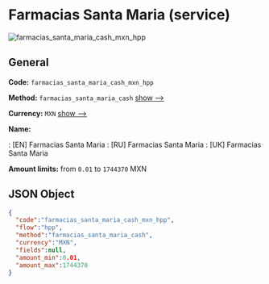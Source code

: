 
# Farmacias Santa Maria (service) 
![farmacias_santa_maria_cash_mxn_hpp](https://static.openfintech.io/payment_methods/farmacias_santa_maria_cash_mxn_hpp/logo.svg?w=400&c=v0.59.26#w200)  

## General 
 
**Code:** `farmacias_santa_maria_cash_mxn_hpp` 
 
**Method:** `farmacias_santa_maria_cash` 
 [show -->](/payment-methods/farmacias_santa_maria_cash/) 
 
**Currency:** `MXN` [show -->](/currencies/MXN/) 
 
**Name:** 
 
:	[EN] Farmacias Santa Maria 
:	[RU] Farmacias Santa Maria 
:	[UK] Farmacias Santa Maria 
 
**Amount limits:** from `0.01` to `1744370` MXN 

## JSON Object 

```json
{
  "code":"farmacias_santa_maria_cash_mxn_hpp",
  "flow":"hpp",
  "method":"farmacias_santa_maria_cash",
  "currency":"MXN",
  "fields":null,
  "amount_min":0.01,
  "amount_max":1744370
}
```  
